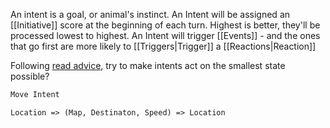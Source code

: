 An intent is a goal, or animal's instinct. 
An Intent will be assigned an [[Initiative]] score at the beginning of each turn. Highest is better,  they'll be processed lowest to highest. An Intent will trigger [[Events]] - and the ones that go first are more likely to [[Triggers|Trigger]] a [[Reactions|Reaction]]

Following [read advice](https://prog21.dadgum.com/23.html), try to make intents act on the smallest state possible?

```md
Move Intent

Location => (Map, Destinaton, Speed) => Location 

```